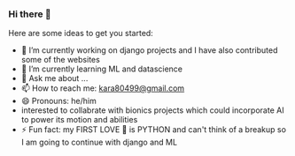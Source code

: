 ### Hi there 👋

Here are some ideas to get you started:

- 🔭 I’m currently working on django projects and I have also contributed some of the websites
- 🌱 I’m currently learning ML and datascience 
- 💬 Ask me about ...
- 📫 How to reach me: kara80499@gmail.com
- 😄 Pronouns: he/him
- interested to collabrate with bionics projects which could incorporate AI to power its motion and abilities
- ⚡ Fun fact: my FIRST LOVE 💙 is PYTHON and can't think of a breakup so I am going to continue with django and ML

